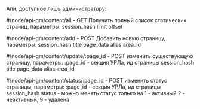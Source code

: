 Апи, доступное лишь администратору:

#/node/api-gm/content/all - GET
Получить полный список статических страниц, параметры:
session_hash
limit
offset

#/node/api-gm/content/add - POST
Добавить новую страницу, параметры:
session_hash
title
page_data
alias
area_id

#/node/api-gm/content/update/:page_id - POST
изменить существующую страницу, параметры:
:page_id - секция УРЛа, ид страницы
session_hash
title
page_data
alias
area_id

#/node/api-gm/content/status/:page_id - POST
изменить статус страницы, параметры:
:page_id - секция УРЛа, ид страницы
session_hash
status - можно менять статус только на 1 - активный.2 - неактивный, 9 - удалена